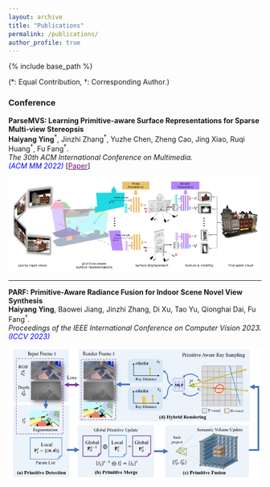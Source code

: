 ```yaml
---
layout: archive
title: "Publications"
permalink: /publications/
author_profile: true
---
```


<!-- {% if author.googlescholar %}
  You can also find my articles on <u><a href="{{author.googlescholar}}">my Google Scholar profile</a>.</u>
{% endif %} -->

{% include base_path %}

<!-- {% for post in site.publications reversed %}
  {% include archive-single.html %}
{% endfor %} -->

(&#42;: Equal Contribution, &dagger;: Corresponding Author.)
### Conference


<!-- * **PARF: Primitive-Aware Radiance Fusion for Indoor Scene Novel View Synthesis**  
  **Haiyang Ying**, Baowei Jiang, Jinzhi Zhang, Di Xu, Tao Yu, Qionghai Dai, Fu Fang<sup>&dagger;</sup>. 
  *The International Conference on Computer Vision 2023.*
  *<font color=blue>(Under review of ICCV 2023)</font>* -->

**ParseMVS: Learning Primitive-aware Surface Representations for Sparse Multi-view Stereopsis**  
  **Haiyang Ying**<sup>&#42;</sup>, Jinzhi Zhang<sup>&#42;</sup>, Yuzhe Chen, Zheng Cao, Jing Xiao, Ruqi Huang<sup>&dagger;</sup>, Fu Fang<sup>&dagger;</sup>.  
  *The 30th ACM International Conference on Multimedia.*  
  *<font color=blue>(ACM MM 2022)</font>* [[<font color=purple>Paper</font>](https://doi.org/10.1145/3503161.3547920)]
  
<img src="../images/parsemvs.png" alt="drawing" width="600"/>


---

**PARF: Primitive-Aware Radiance Fusion for Indoor Scene Novel View Synthesis**  
  **Haiyang Ying**, Baowei Jiang, Jinzhi Zhang, Di Xu, Tao Yu, Qionghai Dai, Fu Fang<sup>&dagger;</sup>.  
  *Proceedings of the IEEE International Conference on Computer Vision 2023.*  
  *<font color=blue>(ICCV 2023)</font>* 
  
<img src="../images/parf.png" alt="drawing" width="600"/>


<!--
### Journal
* **LiDAR Integrated IR OWC System with Abilities of User Localization and High-Speed Data Transmission.**  
  Zhi Li, **Yicong Li**, Zihan Zang, Mutong Li, Yaqi Han, Lican Wu, H. Y. Fu<sup>&#42;</sup>.  
  *Optics Express, 2022.* [[<font color=purple>Paper</font>](https://doi.org/10.1364/OE.454266)]
-->
